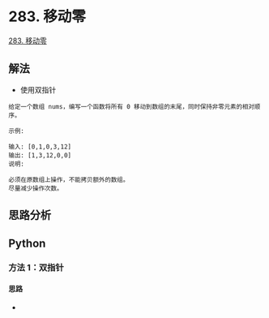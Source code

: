 
# 283. 移动零

[283. 移动零](https://leetcode-cn.com/problems/move-zeroes/)

## 解法

* 使用双指针


```
给定一个数组 nums，编写一个函数将所有 0 移动到数组的末尾，同时保持非零元素的相对顺序。

示例:

输入: [0,1,0,3,12]
输出: [1,3,12,0,0]
说明:

必须在原数组上操作，不能拷贝额外的数组。
尽量减少操作次数。
```

## 思路分析



## Python

### 方法 1：双指针

#### 思路

* 

```python

```

